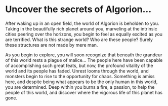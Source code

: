 # Uncover the secrets of Algorion...
After waking up in an open field, the world of Algorion is beholden to you. Taking in the beautifully rich planet around you, marveling at the intrinsic cities peering over the horizons, you begin to feel as equally excited as you are terrified. What is this strange world? Who are these people? Surely these structures are not made by mere man.

As you begin to explore, you will soon recognize that beneath the grandeur of this world rests a plague of malice... The people here have been capable of accomplishing such great feats, but now, the profound vitality of the world and its people has faded. Unrest looms through the world, and monsters begin to rise to the opportunity for chaos. Something is amiss here, and despite being what appears to be the only human in this world, you are determined. Deep within you burns a fire, a passion, to help the people of this world, and discover where the vigorous life of this planet has gone. 
